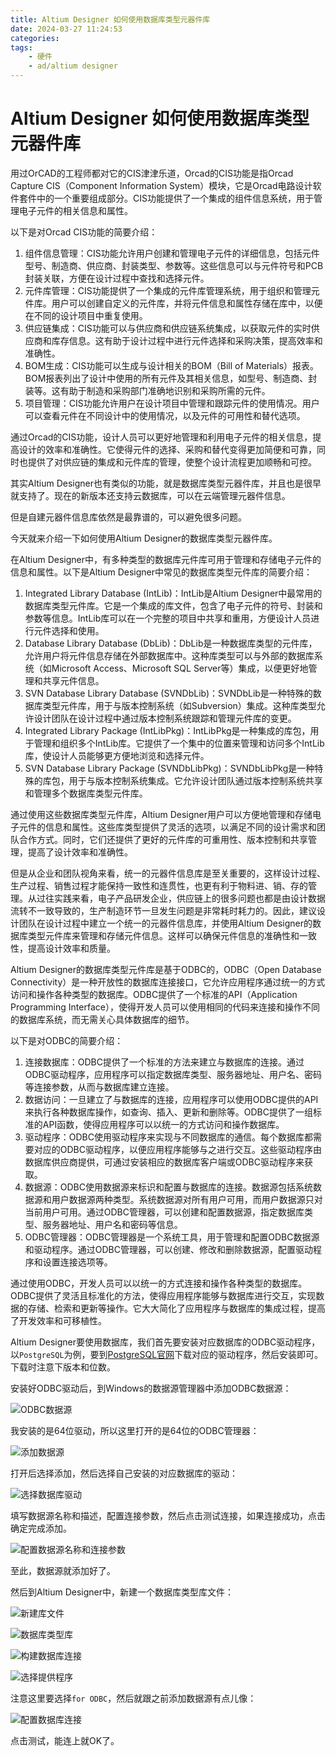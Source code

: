 ```yaml
---
title: Altium Designer 如何使用数据库类型元器件库
date: 2024-03-27 11:24:53
categories:
tags:
    - 硬件
    - ad/altium designer
---
```


# Altium Designer 如何使用数据库类型元器件库

用过OrCAD的工程师都对它的CIS津津乐道，Orcad的CIS功能是指Orcad Capture CIS（Component Information System）模块，它是Orcad电路设计软件套件中的一个重要组成部分。CIS功能提供了一个集成的组件信息系统，用于管理电子元件的相关信息和属性。

以下是对Orcad CIS功能的简要介绍：

1. 组件信息管理：CIS功能允许用户创建和管理电子元件的详细信息，包括元件型号、制造商、供应商、封装类型、参数等。这些信息可以与元件符号和PCB封装关联，方便在设计过程中查找和选择元件。
2. 元件库管理：CIS功能提供了一个集成的元件库管理系统，用于组织和管理元件库。用户可以创建自定义的元件库，并将元件信息和属性存储在库中，以便在不同的设计项目中重复使用。
3. 供应链集成：CIS功能可以与供应商和供应链系统集成，以获取元件的实时供应商和库存信息。这有助于设计过程中进行元件选择和采购决策，提高效率和准确性。
4. BOM生成：CIS功能可以生成与设计相关的BOM（Bill of Materials）报表。BOM报表列出了设计中使用的所有元件及其相关信息，如型号、制造商、封装等。这有助于制造和采购部门准确地识别和采购所需的元件。
5. 项目管理：CIS功能允许用户在设计项目中管理和跟踪元件的使用情况。用户可以查看元件在不同设计中的使用情况，以及元件的可用性和替代选项。

通过Orcad的CIS功能，设计人员可以更好地管理和利用电子元件的相关信息，提高设计的效率和准确性。它使得元件的选择、采购和替代变得更加简便和可靠，同时也提供了对供应链的集成和元件库的管理，使整个设计流程更加顺畅和可控。

其实Altium Designer也有类似的功能，就是数据库类型元器件库，并且也是很早就支持了。现在的新版本还支持云数据库，可以在云端管理元器件信息。

但是自建元器件信息库依然是最靠谱的，可以避免很多问题。

今天就来介绍一下如何使用Altium Designer的数据库类型元器件库。

<!-- more -->

在Altium Designer中，有多种类型的数据库元件库可用于管理和存储电子元件的信息和属性。以下是Altium Designer中常见的数据库类型元件库的简要介绍：

1. Integrated Library Database (IntLib)：IntLib是Altium Designer中最常用的数据库类型元件库。它是一个集成的库文件，包含了电子元件的符号、封装和参数等信息。IntLib库可以在一个完整的项目中共享和重用，方便设计人员进行元件选择和使用。
2. Database Library Database (DbLib)：DbLib是一种数据库类型的元件库，允许用户将元件信息存储在外部数据库中。这种库类型可以与外部的数据库系统（如Microsoft Access、Microsoft SQL Server等）集成，以便更好地管理和共享元件信息。
3. SVN Database Library Database (SVNDbLib)：SVNDbLib是一种特殊的数据库类型元件库，用于与版本控制系统（如Subversion）集成。这种库类型允许设计团队在设计过程中通过版本控制系统跟踪和管理元件库的变更。
4. Integrated Library Package (IntLibPkg)：IntLibPkg是一种集成的库包，用于管理和组织多个IntLib库。它提供了一个集中的位置来管理和访问多个IntLib库，使设计人员能够更方便地浏览和选择元件。
5. SVN Database Library Package (SVNDbLibPkg)：SVNDbLibPkg是一种特殊的库包，用于与版本控制系统集成。它允许设计团队通过版本控制系统共享和管理多个数据库类型元件库。

通过使用这些数据库类型元件库，Altium Designer用户可以方便地管理和存储电子元件的信息和属性。这些库类型提供了灵活的选项，以满足不同的设计需求和团队合作方式。同时，它们还提供了更好的元件库的可重用性、版本控制和共享管理，提高了设计效率和准确性。

但是从企业和团队视角来看，统一的元器件信息库是至关重要的，这样设计过程、生产过程、销售过程才能保持一致性和连贯性，也更有利于物料进、销、存的管理。从过往实践来看，电子产品研发企业，供应链上的很多问题也都是由设计数据流转不一致导致的，生产制造环节一旦发生问题是非常耗时耗力的。因此，建议设计团队在设计过程中建立一个统一的元器件信息库，并使用Altium Designer的数据库类型元件库来管理和存储元件信息。这样可以确保元件信息的准确性和一致性，提高设计效率和质量。

Altium Designer的数据库类型元件库是基于ODBC的，ODBC（Open Database Connectivity）是一种开放性的数据库连接接口，它允许应用程序通过统一的方式访问和操作各种类型的数据库。ODBC提供了一个标准的API（Application Programming Interface），使得开发人员可以使用相同的代码来连接和操作不同的数据库系统，而无需关心具体数据库的细节。

以下是对ODBC的简要介绍：

1. 连接数据库：ODBC提供了一个标准的方法来建立与数据库的连接。通过ODBC驱动程序，应用程序可以指定数据库类型、服务器地址、用户名、密码等连接参数，从而与数据库建立连接。
2. 数据访问：一旦建立了与数据库的连接，应用程序可以使用ODBC提供的API来执行各种数据库操作，如查询、插入、更新和删除等。ODBC提供了一组标准的API函数，使得应用程序可以以统一的方式访问和操作数据库。
3. 驱动程序：ODBC使用驱动程序来实现与不同数据库的通信。每个数据库都需要对应的ODBC驱动程序，以便应用程序能够与之进行交互。这些驱动程序由数据库供应商提供，可通过安装相应的数据库客户端或ODBC驱动程序来获取。
4. 数据源：ODBC使用数据源来标识和配置与数据库的连接。数据源包括系统数据源和用户数据源两种类型。系统数据源对所有用户可用，而用户数据源只对当前用户可用。通过ODBC管理器，可以创建和配置数据源，指定数据库类型、服务器地址、用户名和密码等信息。
5. ODBC管理器：ODBC管理器是一个系统工具，用于管理和配置ODBC数据源和驱动程序。通过ODBC管理器，可以创建、修改和删除数据源，配置驱动程序和设置连接选项等。

通过使用ODBC，开发人员可以以统一的方式连接和操作各种类型的数据库。ODBC提供了灵活且标准化的方法，使得应用程序能够与数据库进行交互，实现数据的存储、检索和更新等操作。它大大简化了应用程序与数据库的集成过程，提高了开发效率和可移植性。

Altium Designer要使用数据库，我们首先要安装对应数据库的ODBC驱动程序，以`PostgreSQL`为例，要到[PostgreSQL官网](https://odbc.postgresql.org/)下载对应的驱动程序，然后安装即可。下载时注意下版本和位数。

安装好ODBC驱动后，到Windows的数据源管理器中添加ODBC数据源：

![ODBC数据源](https://imgs.boringhex.top/blog/20240327173633.png)

我安装的是64位驱动，所以这里打开的是64位的ODBC管理器：

![添加数据源](https://imgs.boringhex.top/blog/20240327173849.png)

打开后选择添加，然后选择自己安装的对应数据库的驱动：

![选择数据库驱动](https://imgs.boringhex.top/blog/20240327174100.png)

填写数据源名称和描述，配置连接参数，然后点击测试连接，如果连接成功，点击确定完成添加。

![配置数据源名称和连接参数](https://imgs.boringhex.top/blog/20240327174552.png)

至此，数据源就添加好了。

然后到Altium Designer中，新建一个数据库类型库文件：

![新建库文件](https://imgs.boringhex.top/blog/20240327175201.png)

![数据库类型库](https://imgs.boringhex.top/blog/20240327175252.png)

![构建数据库连接](https://imgs.boringhex.top/blog/20240327180749.png)

![选择提供程序](https://imgs.boringhex.top/blog/20240327180834.png)

注意这里要选择`for ODBC`，然后就跟之前添加数据源有点儿像：

![配置数据库连接](https://imgs.boringhex.top/blog/20240327181057.png)

点击测试，能连上就OK了。
